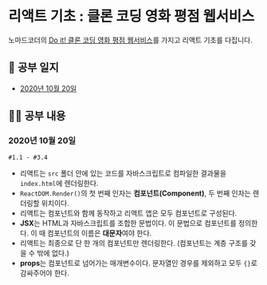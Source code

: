 # 리액트 기초 : 클론 코딩 영화 평점 웹서비스

노마드코더의 [Do it! 클론 코딩 영화 평점 웹서비스](http://www.yes24.com/Product/Goods/90344496)를 가지고 리액트 기초를 다집니다. 

## 📝 공부 일지

- [2020년 10월 20일](#2020년-10월-20일)

## 👩‍💻 공부 내용

### 2020년 10월 20일 

`#1.1 - #3.4`

- 리액트는 `src` 폴더 안에 있는 코드를 자바스크립트로 컴파일한 결과물을 `index.html`에 렌더링한다.
- `ReactDOM.Render()`의 첫 번째 인자는 **컴포넌트(Component)**, 두 번째 인자는 렌더링할 위치이다.
- 리액트는 컴포넌트와 함께 동작하고 리액트 앱은 모두 컴포넌트로 구성된다.
- **JSX**는 HTML과 자바스크립트를 조합한 문법이다. 이 문법으로 컴포넌트를 정의한다. 이 때 컴포넌트의 이름은 **대문자**여야 한다.
- 리액트는 최종으로 단 한 개의 컴포넌트만 렌더링한다. (컴포넌트는 계층 구조를 갖을 수 밖에 없다.)
- **props**는 컴포넌트로 넘어가는 매개변수이다. 문자열인 경우를 제외하고 모두 `{}`로 감싸주어야 한다.
